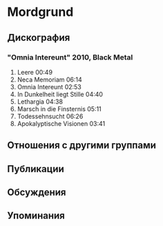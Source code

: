 # Mordgrund



## Дискография

### "Omnia Intereunt" 2010, Black Metal

1. Leere 00:49  
2. Neca Memoriam 06:14  
3. Omnia Intereunt 02:53  
4. In Dunkelheit liegt Stille 04:40  
5. Lethargia 04:38  
6. Marsch in die Finsternis 05:11  
7. Todessehnsucht 06:26  
8. Apokalyptische Visionen 03:41 


## Отношения с другими группами


## Публикации


## Обсуждения


## Упоминания

